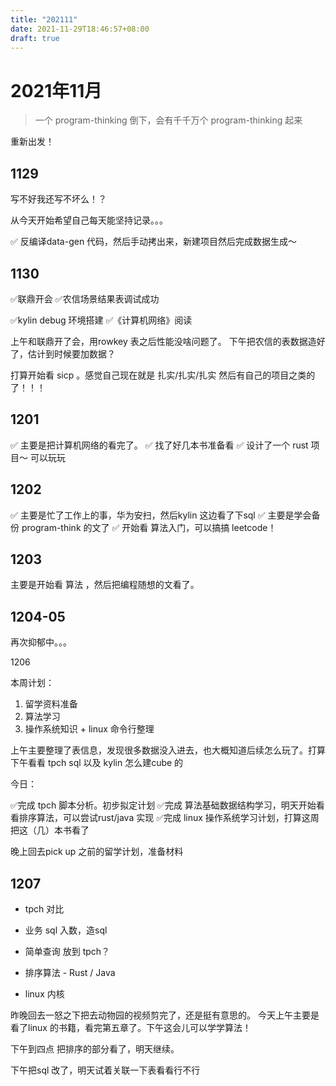 ```yaml
---
title: "202111"
date: 2021-11-29T18:46:57+08:00
draft: true
---
```


# 2021年11月

> 一个 program-thinking 倒下，会有千千万个 program-thinking 起来

重新出发！

## 1129

写不好我还写不坏么！？

从今天开始希望自己每天能坚持记录。。。

✅ 反编译data-gen 代码，然后手动拷出来，新建项目然后完成数据生成～

## 1130

✅联鼎开会
✅农信场景结果表调试成功

✅kylin debug 环境搭建
✅《计算机网络》阅读

上午和联鼎开了会，用rowkey 表之后性能没啥问题了。
下午把农信的表数据造好了，估计到时候要加数据？

打算开始看  sicp 。感觉自己现在就是 扎实/扎实/扎实 然后有自己的项目之类的了！！！

## 1201

✅ 主要是把计算机网络的看完了。
✅ 找了好几本书准备看
✅ 设计了一个 rust 项目～ 可以玩玩

## 1202

✅ 主要是忙了工作上的事，华为安扫，然后kylin 这边看了下sql
✅ 主要是学会备份 program-think 的文了
✅ 开始看 算法入门，可以搞搞 leetcode！

## 1203

主要是开始看 算法 ，然后把编程随想的文看了。


## 1204-05

再次抑郁中。。。

1206 

本周计划：

1. 留学资料准备
2. 算法学习
3. 操作系统知识 + linux 命令行整理

上午主要整理了表信息，发现很多数据没入进去，也大概知道后续怎么玩了。打算下午看看 tpch sql 以及 kylin 怎么建cube 的

今日：


✅完成 tpch 脚本分析。初步拟定计划
✅完成 算法基础数据结构学习，明天开始看看排序算法，可以尝试rust/java 实现
✅完成 linux 操作系统学习计划，打算这周把这（几）本书看了

晚上回去pick up 之前的留学计划，准备材料

## 1207

- tpch 对比
- 业务 sql 入数，造sql
- 简单查询 放到 tpch？

- 排序算法 - Rust / Java
- linux 内核

昨晚回去一怒之下把去动物园的视频剪完了，还是挺有意思的。
今天上午主要是看了linux 的书籍，看完第五章了。下午这会儿可以学学算法！

下午到四点 把排序的部分看了，明天继续。

下午把sql 改了，明天试着关联一下表看看行不行